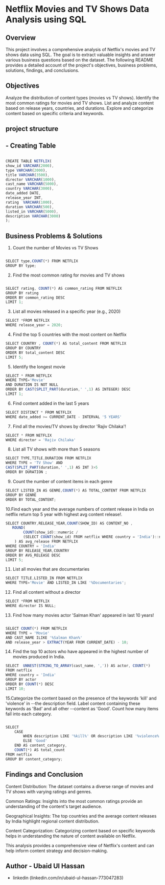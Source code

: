 # Netflix Movies and TV Shows Data Analysis using SQL

## Overview
This project involves a comprehensive analysis of Netflix's movies and TV shows data using SQL. The goal is to extract valuable insights and answer various business questions based on the dataset. The following README provides a detailed account of the project's objectives, business problems, solutions, findings, and conclusions.

## Objectives
Analyze the distribution of content types (movies vs TV shows).
Identify the most common ratings for movies and TV shows.
List and analyze content based on release years, countries, and durations.
Explore and categorize content based on specific criteria and keywords.

## project structure

## - Creating Table



```javascript

CREATE TABLE NETFLIX(
show_id VARCHAR(2000),	
type VARCHAR(2000),
title VARCHAR(3500),
director VARCHAR(1000),
cast_name VARCHAR(5000),
country VARCHAR(3000),
date_added DATE,
release_year INT,
rating  VARCHAR(1000),
duration VARCHAR(500),
listed_in VARCHAR(5000),
description VARCHAR(3000)
);   

```


## Business Problems & Solutions

1. Count the number of Movies vs TV Shows

```javascript

SELECT type,COUNT(*) FROM NETFLIX
GROUP BY type;

```
2. Find the most common rating for movies and TV shows
```javascript

SELECT rating, COUNT(*) AS common_rating FROM NETFLIX
GROUP BY rating
ORDER BY common_rating DESC
LIMIT 1;
```

3. List all movies released in a specific year (e.g., 2020)

```javascript
SELECT *FROM NETFLIX
WHERE release_year = 2020;
```

4. Find the top 5 countries with the most content on Netflix
```javascript
SELECT COUNTRY , COUNT(*) AS total_content FROM NETFLIX
GROUP BY COUNTRY
ORDER BY total_content DESC
LIMIT 5;
```

5. Identify the longest movie
```javascript
SELECT * FROM NETFLIX 
WHERE TYPE='Movie'
AND DURATION IS NOT NULL
ORDER BY CAST(SPLIT_PART(duration,' ',1) AS INTEGER) DESC
LIMIT 1;
```

6. Find content added in the last 5 years

```javascript
SELECT DISTINCT * FROM NETFLIX
WHERE date_added >= CURRENT_DATE - INTERVAL '5 YEARS'
```

7. Find all the movies/TV shows by director 'Rajiv Chilaka'!

```javascript
SELECT * FROM NETFLIX
WHERE director = 'Rajiv Chilaka'
```



8. List all TV shows with more than 5 seasons
```javascript
SELECT TYPE,TITLE,DURATION FROM NETFLIX
WHERE TYPE = 'TV Show' AND
CAST(SPLIT_PART(duration,' ',1) AS INT )>5
ORDER BY DURATION ;

```


9. Count the number of content items in each genre
```javascript
SELECT LISTED_IN AS GENRE,COUNT(*) AS TOTAL_CONTENT FROM NETFLIX
GROUP BY GENRE
ORDER BY TOTAL_CONTENT;
```
10.Find each year and the average numbers of content release in India on netflix return top 5 year with highest avg content release!. 
```javascript
SELECT COUNTRY,RELEASE_YEAR,COUNT(SHOW_ID) AS CONTENT_NO ,
   ROUND(
        COUNT(show_id)::numeric /
        (SELECT COUNT(show_id) FROM netflix WHERE country = 'India')::numeric * 100, 2
    ) AS avg_release FROM NETFLIX
WHERE COUNTRY = 'India'
GROUP BY RELEASE_YEAR,COUNTRY
ORDER BY AVG_RELEASE DESC
LIMIT 5;
```

11. List all movies that are documentaries
```javascript
SELECT TITLE,LISTED_IN FROM NETFLIX 
WHERE TYPE='Movie' AND LISTED_IN LIKE '%Documentaries';
```

12. Find all content without a director
```javascript
SELECT *FROM NETFLIX
WHERE director IS NULL;
```
13. Find how many movies actor 'Salman Khan' appeared in last 10 years!
```javascript

SELECT COUNT(*) FROM NETFLIX
WHERE TYPE = 'Movie'
AND CAST_NAME ILIKE '%Salman Khan%' 
AND release_year > EXTRACT(YEAR FROM CURRENT_DATE) - 10;
```

14. Find the top 10 actors who have appeared in the highest number of movies produced in India.
```javascript
SELECT  UNNEST(STRING_TO_ARRAY(cast_name, ',')) AS actor, COUNT(*)
FROM netflix
WHERE country = 'India'
GROUP BY actor
ORDER BY COUNT(*) DESC
LIMIT 10;
```
15.Categorize the content based on the presence of the keywords 'kill' and 'violence' in 
--the description field. Label content containing these keywords as 'Bad' and all other 
--content as 'Good'. Count how many items fall into each category.
```javascript

SELECT 
    CASE 
        WHEN description LIKE '%kill%' OR description LIKE '%violence%' THEN 'Bad'
        ELSE 'Good'
    END AS content_category,
    COUNT(*) AS total_count
FROM netflix
GROUP BY content_category;

```

## Findings and Conclusion
Content Distribution: The dataset contains a diverse range of movies and TV shows with varying ratings and genres.

Common Ratings: Insights into the most common ratings provide an understanding of the content's target audience.

Geographical Insights: The top countries and the average content releases by India highlight regional content distribution.

Content Categorization: Categorizing content based on specific keywords helps in understanding the nature of content available on Netflix.


This analysis provides a comprehensive view of Netflix's content and can help inform content strategy and decision-making.
## Author - Ubaid Ul Hassan

- linkedin (linkedin.com/in/ubaid-ul-hassan-773047283)

